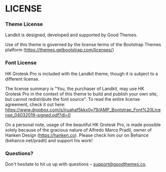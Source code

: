 # LICENSE

### Theme License

Landkit is designed, developed and supported by Good Themes.

Use of this theme is governed by the license terms of the Bootstrap Themes platform (https://themes.getbootstrap.com/licenses/)

### Font License

HK Grotesk Pro is included with the Landkit theme, though it is subject to a different license.

The license summary is "You, the purchaser of Landkit, may use HK Grotesk Pro in the context of this theme to build and publish your own site, but cannot redistribute the font source". To read the entire license agreement, check it out here: https://www.dropbox.com/s/iruahaf5kkx0y79/AMP_Bootstrap_Font%20License_04032019-signed.pdf?dl=0

On a personal note, usage of the beautiful HK Grotesk Pro, is made possible solely because of the gracious nature of Alfredo Marco Pradil, owner of Hanken Design (https://hanken.co). Please check him our on Behance (behance.net/pradil) and support his work!

### Questions?

Don't hesitate to hit us up with questions – support@goodthemes.co.
